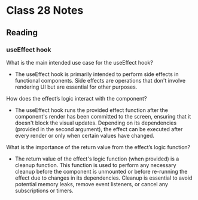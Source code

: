 # Class 28 Notes

## Reading

### useEffect hook

What is the main intended use case for the useEffect hook?

- The useEffect hook is primarily intended to perform side effects in functional components. Side effects are operations that don't involve rendering UI but are essential for other purposes.

How does the effect’s logic interact with the component?

- The useEffect hook runs the provided effect function after the component's render has been committed to the screen, ensuring that it doesn't block the visual updates. Depending on its dependencies (provided in the second argument), the effect can be executed after every render or only when certain values have changed.

What is the importance of the return value from the effect’s logic function?

- The return value of the effect's logic function (when provided) is a cleanup function. This function is used to perform any necessary cleanup before the component is unmounted or before re-running the effect due to changes in its dependencies. Cleanup is essential to avoid potential memory leaks, remove event listeners, or cancel any subscriptions or timers.
